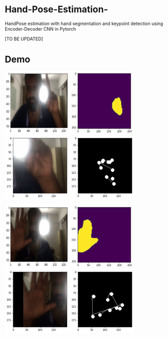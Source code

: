 # Hand-Pose-Estimation-
HandPose estimation with hand segmentation and keypoint detection using Encoder-Decoder CNN in Pytorch 

[TO BE UPDATED]

<h1>Demo</h1>
<p float="left">
  <img height="200px" width="200px" src="Images/raw.png"></img>
  <img height="200px" width="200px" src="Images/segmented.png"></img>
  <img height="200px" width="200px" src="Images/cropped.png"></img>
  <img height="200px" width="200px" src="Images/keypoints.png"></img>
</p>
<p float="left">
  <img height="200px" width="200px" src="Images/raw1.png"></img>
  <img height="200px" width="200px" src="Images/segmented1.png"></img>
  <img height="200px" width="200px" src="Images/cropped1.png"></img>
  <img height="200px" width="200px" src="Images/keypoint1.png"></img>
</p>
